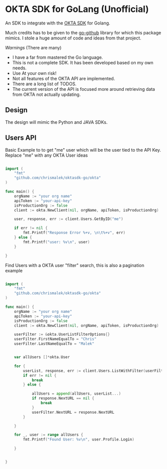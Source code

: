 # OKTA SDK for GoLang (Unofficial)

An SDK to integrate with the [OKTA SDK](http://developer.okta.com/documentation/) for Golang.

Much credits has to be given to the [go-github](https://github.com/google/go-github) library for which this package mimics. I stole a huge amount of code and ideas from that project. 


*Warnings* (There are many)

* I have a far from mastered the Go language. 
* This is not a complete SDK. It has been developed based on my own needs.
* Use At your own risk!
* Not all features of the OKTA API are implemented.
* There are a long list of TODOS.
* The current version of the API is focused more around retrieving data from OKTA not actually updating. 


## Design

The design will mimic the Python and JAVA SDKs.



## Users API


Basic Example to to get "me" user which will be the user tied to the API Key. Replace "me" with any OKTA User ideas
```go

import (
	"fmt"
	"github.com/chrismalek/oktasdk-go/okta"
)

func main() {
	orgName := "your org name"
	apiToken := "your-api-key"
    isProductionOrg := false
	client := okta.NewClient(nil, orgName, apiToken, isProductionOrg)

	user, response, err := client.Users.GetByID("me")

	if err != nil {
		fmt.Printf("Response Error %+v, \n\t%+v", err)
	} else {
		fmt.Printf("user: %v\n", user)
	}

}

```

Find Users with a  OKTA user "filter" search, this is also a pagination example

```go

import (
	"fmt"
	"github.com/chrismalek/oktasdk-go/okta"
)

func main() {
	orgName := "your org name"
	apiToken := "your-api-key"
    isProductionOrg := false
	client := okta.NewClient(nil, orgName, apiToken, isProductionOrg)

    userFilter := &okta.UserListFilterOptions{}
	userFilter.FirstNameEqualTo = "Chris"
	userFilter.LastNameEqualTo = "Malek"


    var allUsers []*okta.User

	for {
		userList, response, err := client.Users.ListWithFilter(userFilter)
		if err != nil {
			break
		} else {

			allUsers = append(allUsers, userList...)
			if response.NextURL == nil {
				break
			}
			userFilter.NextURL = response.NextURL
		}

	}

	for _, user := range allUsers {
		fmt.Printf("Found User: %v\n", user.Profile.Login)

	}


}

```





